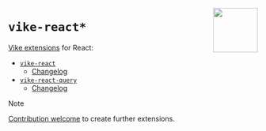 [<img src="https://vike.dev/vike-readme.svg" align="right" height="90">](https://vike.dev)

# `vike-react*`

[Vike extensions](https://vike.dev/extensions) for React:
* [`vike-react`](packages/vike-react/)
  - [Changelog](packages/vike-react/CHANGELOG.md)
* [`vike-react-query`](packages/vike-react-query/)
  - [Changelog](packages/vike-react-query/CHANGELOG.md)

> [!NOTE]  
> [Contribution welcome](https://github.com/vikejs/vike/labels/extension%20%3A100%3A) to create further extensions.
